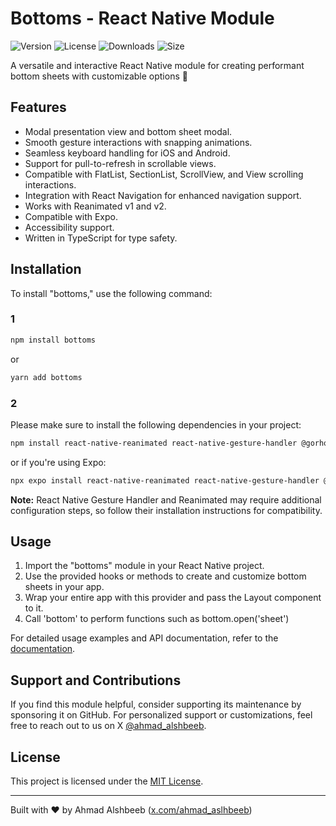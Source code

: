 # Bottoms - React Native Module

![Version](https://img.shields.io/npm/v/bottoms)
![License](https://img.shields.io/npm/l/bottoms)
![Downloads](https://img.shields.io/npm/dm/bottoms)
![Size](https://img.shields.io/bundlephobia/min/bottoms)

A versatile and interactive React Native module for creating performant bottom sheets with customizable options 🚀

## Features

- Modal presentation view and bottom sheet modal.
- Smooth gesture interactions with snapping animations.
- Seamless keyboard handling for iOS and Android.
- Support for pull-to-refresh in scrollable views.
- Compatible with FlatList, SectionList, ScrollView, and View scrolling interactions.
- Integration with React Navigation for enhanced navigation support.
- Works with Reanimated v1 and v2.
- Compatible with Expo.
- Accessibility support.
- Written in TypeScript for type safety.

## Installation

To install "bottoms," use the following command:

### 1

```sh
npm install bottoms
```

or

```sh
yarn add bottoms
```

### 2

Please make sure to install the following dependencies in your project:

```sh
npm install react-native-reanimated react-native-gesture-handler @gorhom/bottom-sheet zustand
```

or if you're using Expo:

```sh
npx expo install react-native-reanimated react-native-gesture-handler @gorhom/bottom-sheet zustand
```

**Note:** React Native Gesture Handler and Reanimated may require additional configuration steps, so follow their installation instructions for compatibility.

## Usage

1. Import the "bottoms" module in your React Native project.
2. Use the provided hooks or methods to create and customize bottom sheets in your app.
3. Wrap your entire app with this provider and pass the Layout component to it.
4. Call 'bottom' to perform functions such as bottom.open('sheet')

For detailed usage examples and API documentation, refer to the [documentation](https://your-documentation-link-here).

## Support and Contributions

If you find this module helpful, consider supporting its maintenance by sponsoring it on GitHub. For personalized support or customizations, feel free to reach out to us on X [@ahmad_alshbeeb](https://x.com/ahmad_aslhbeeb).

## License

This project is licensed under the [MIT License](LICENSE).

---

Built with ❤️ by Ahmad Alshbeeb ([x.com/ahmad_aslhbeeb](https://x.com/ahmad_aslhbeeb))
